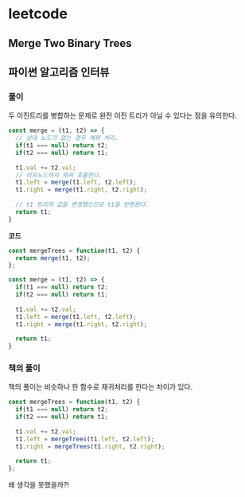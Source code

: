 # leetcode

## Merge Two Binary Trees

## 파이썬 알고리즘 인터뷰

### 풀이

두 이진트리를 병합하는 문제로 완전 이진 트리가 아닐 수 있다는 점을 유의한다.  

```javascript
const merge = (t1, t2) => {
  // 상대 노드가 없는 경우 예외 처리.
  if(t1 === null) return t2;
  if(t2 === null) return t1;
  
  t1.val += t2.val;
  // 리프노드까지 재귀 호출한다.
  t1.left = merge(t1.left, t2.left);
  t1.right = merge(t1.right, t2.right);
  
  // t1 트리의 값을 변경했으므로 t1을 반환한다.
  return t1;
}
```

**코드**

```javascript
const mergeTrees = function(t1, t2) {
  return merge(t1, t2);
};

const merge = (t1, t2) => {
  if(t1 === null) return t2;
  if(t2 === null) return t1;
  
  t1.val += t2.val;
  t1.left = merge(t1.left, t2.left);
  t1.right = merge(t1.right, t2.right);
  
  return t1;
}
```

### 책의 풀이

책의 풀이는 비슷하나 한 함수로 재귀처리를 한다는 차이가 있다.

```javascript
const mergeTrees = function(t1, t2) {
  if(t1 === null) return t2;
  if(t2 === null) return t1;
  
  t1.val += t2.val;
  t1.left = mergeTrees(t1.left, t2.left);
  t1.right = mergeTrees(t1.right, t2.right);
  
  return t1;
};
```

왜 생각을 못했을까?!

